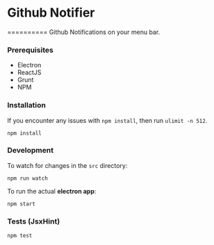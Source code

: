 # Github Notifier
==========
Github Notifications on your menu bar.

### Prerequisites

 - Electron
 - ReactJS
 - Grunt
 - NPM


### Installation
If you encounter any issues with `npm install`, then run `ulimit -n 512`.

    npm install


### Development
To watch for changes in the `src` directory:

    npm run watch

To run the actual **electron app**:

    npm start


### Tests (JsxHint)

    npm test
